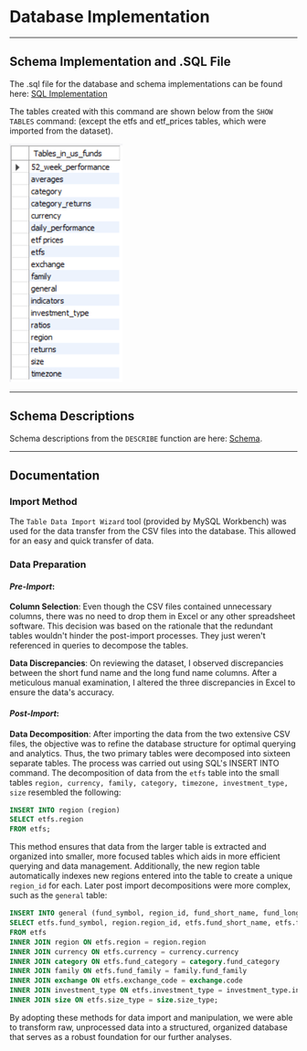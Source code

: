 # Database Implementation
---
## Schema Implementation and .SQL File

The .sql file for the database and schema implementations can be found here: [SQL Implementation](Resources/US_Funds_DB_Implementation.sql)

The tables created with this command are shown below from the `SHOW TABLES` command: (except the etfs and etf_prices tables, which were imported from the dataset).

![Database Tables](Resources/Tables.png)

---
## Schema Descriptions
Schema descriptions from the `DESCRIBE` function are here: [Schema](Schema.md).

---
## Documentation
### Import Method
The `Table Data Import Wizard` tool (provided by MySQL Workbench) was used for the data transfer from the CSV files into the database. This allowed for an easy and quick transfer of data.


### Data Preparation
#### _Pre-Import_:
**Column Selection**: Even though the CSV files contained unnecessary columns, there was no need to drop them in Excel or any other spreadsheet software. This decision was based on the rationale that the redundant tables wouldn't hinder the post-import processes. They just weren't referenced in queries to decompose the tables.

**Data Discrepancies**: On reviewing the dataset, I observed discrepancies between the short fund name and the long fund name columns. After a meticulous manual examination, I altered the three discrepancies in Excel to ensure the data's accuracy.

#### _Post-Import_:
**Data Decomposition**: After importing the data from the two extensive CSV files, the objective was to refine the database structure for optimal querying and analytics. Thus, the two primary tables were decomposed into sixteen separate tables. The process was carried out using SQL's INSERT INTO command.
The decomposition of data from the `etfs` table into the small tables `region, currency, family, category, timezone, investment_type, size` resembled the following:

```sql
INSERT INTO region (region)
SELECT etfs.region
FROM etfs;
```

This method ensures that data from the larger table is extracted and organized into smaller, more focused tables which aids in more efficient querying and data management. Additionally, the new region table automatically indexes new regions entered into the table to create a unique `region_id` for each. Later post import decompositions were more complex, such as the `general` table:

```sql
INSERT INTO general (fund_symbol, region_id, fund_short_name, fund_long_name, currency_id, category_id, family_id, exchange_id, total_net_assets, investment_strategy, fund_yield, inception_date, annual_holdings_turnover, investment_type_id, size_id)
SELECT etfs.fund_symbol, region.region_id, etfs.fund_short_name, etfs.fund_long_name, currency.currency_id, category.category_id, family.family_id, exchange.exchange_id, etfs.total_net_assets, etfs.investment_strategy, etfs.fund_yield, etfs.inception_date, etfs.annual_holdings_turnover, investment_type.investment_type_id, size.size_id)
FROM etfs
INNER JOIN region ON etfs.region = region.region
INNER JOIN currency ON etfs.currency = currency.currency
INNER JOIN category ON etfs.fund_category = category.fund_category
INNER JOIN family ON etfs.fund_family = family.fund_family
INNER JOIN exchange ON etfs.exchange_code = exchange.code
INNER JOIN investment_type ON etfs.investment_type = investment_type.investment_type
INNER JOIN size ON etfs.size_type = size.size_type;
```

By adopting these methods for data import and manipulation, we were able to transform raw, unprocessed data into a structured, organized database that serves as a robust foundation for our further analyses.


